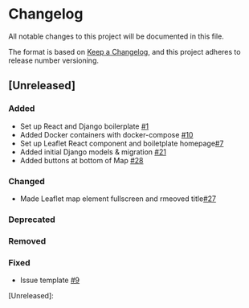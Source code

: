 # Changelog

All notable changes to this project will be documented in this file.

The format is based on [Keep a Changelog](https://keepachangelog.com/en/1.0.0/),
and this project adheres to release number versioning.

## [Unreleased]

### Added

- Set up React and Django boilerplate [#1](https://github.com/CodeForPhilly/third-places/pull/1)
- Added Docker containers with docker-compose [#10](https://github.com/CodeForPhilly/third-places/pull/10)
- Set up Leaflet React component and boiletplate homepage[#7](https://github.com/CodeForPhilly/third-places/issues/7)
- Added initial Django models & migration [#21](https://github.com/CodeForPhilly/third-places/pull/21)
- Added buttons at bottom of Map [#28](https://github.com/CodeForPhilly/third-places/issues/28)

### Changed
- Made Leaflet map element fullscreen and rmeoved title[#27](https://github.com/CodeForPhilly/third-places/issues/27)
### Deprecated

### Removed

### Fixed 
- Issue template [#9](https://github.com/CodeForPhilly/third-places/pull/9)


[Unreleased]: 
